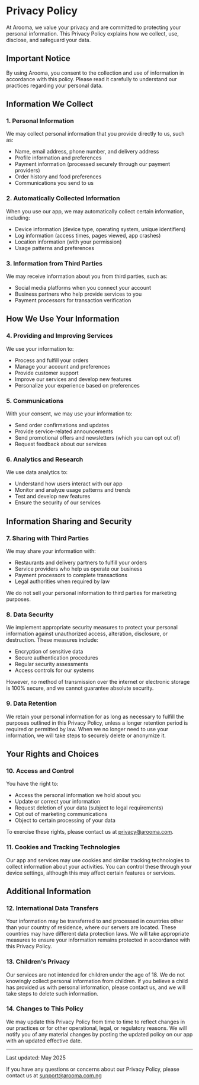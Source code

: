 
# Privacy Policy

At Arooma, we value your privacy and are committed to protecting your personal information. This Privacy Policy explains how we collect, use, disclose, and safeguard your data.

## Important Notice

By using Arooma, you consent to the collection and use of information in accordance with this policy. Please read it carefully to understand our practices regarding your personal data.

## Information We Collect

### 1. Personal Information

We may collect personal information that you provide directly to us, such as:
- Name, email address, phone number, and delivery address
- Profile information and preferences
- Payment information (processed securely through our payment providers)
- Order history and food preferences
- Communications you send to us

### 2. Automatically Collected Information

When you use our app, we may automatically collect certain information, including:
- Device information (device type, operating system, unique identifiers)
- Log information (access times, pages viewed, app crashes)
- Location information (with your permission)
- Usage patterns and preferences

### 3. Information from Third Parties

We may receive information about you from third parties, such as:
- Social media platforms when you connect your account
- Business partners who help provide services to you
- Payment processors for transaction verification

## How We Use Your Information

### 4. Providing and Improving Services

We use your information to:
- Process and fulfill your orders
- Manage your account and preferences
- Provide customer support
- Improve our services and develop new features
- Personalize your experience based on preferences

### 5. Communications

With your consent, we may use your information to:
- Send order confirmations and updates
- Provide service-related announcements
- Send promotional offers and newsletters (which you can opt out of)
- Request feedback about our services

### 6. Analytics and Research

We use data analytics to:
- Understand how users interact with our app
- Monitor and analyze usage patterns and trends
- Test and develop new features
- Ensure the security of our services

## Information Sharing and Security

### 7. Sharing with Third Parties

We may share your information with:
- Restaurants and delivery partners to fulfill your orders
- Service providers who help us operate our business
- Payment processors to complete transactions
- Legal authorities when required by law

We do not sell your personal information to third parties for marketing purposes.

### 8. Data Security

We implement appropriate security measures to protect your personal information against unauthorized access, alteration, disclosure, or destruction. These measures include:
- Encryption of sensitive data
- Secure authentication procedures
- Regular security assessments
- Access controls for our systems

However, no method of transmission over the internet or electronic storage is 100% secure, and we cannot guarantee absolute security.

### 9. Data Retention

We retain your personal information for as long as necessary to fulfill the purposes outlined in this Privacy Policy, unless a longer retention period is required or permitted by law. When we no longer need to use your information, we will take steps to securely delete or anonymize it.

## Your Rights and Choices

### 10. Access and Control

You have the right to:
- Access the personal information we hold about you
- Update or correct your information
- Request deletion of your data (subject to legal requirements)
- Opt out of marketing communications
- Object to certain processing of your data

To exercise these rights, please contact us at privacy@arooma.com.

### 11. Cookies and Tracking Technologies

Our app and services may use cookies and similar tracking technologies to collect information about your activities. You can control these through your device settings, although this may affect certain features or services.

## Additional Information

### 12. International Data Transfers

Your information may be transferred to and processed in countries other than your country of residence, where our servers are located. These countries may have different data protection laws. We will take appropriate measures to ensure your information remains protected in accordance with this Privacy Policy.

### 13. Children's Privacy

Our services are not intended for children under the age of 18. We do not knowingly collect personal information from children. If you believe a child has provided us with personal information, please contact us, and we will take steps to delete such information.

### 14. Changes to This Policy

We may update this Privacy Policy from time to time to reflect changes in our practices or for other operational, legal, or regulatory reasons. We will notify you of any material changes by posting the updated policy on our app with an updated effective date.

---

Last updated: May 2025

If you have any questions or concerns about our Privacy Policy, please contact us at support@arooma.com.ng
